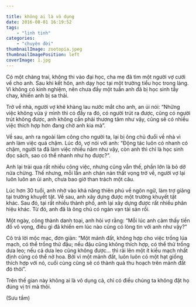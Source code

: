 ```yaml
---

title: không ai là vô dụng
date: 2016-08-01 16:19:52
tags:
	- "linh tinh"
categories:
	- "chuyện đời"
thumbnailImage: zootopia.jpeg
thumbnailImagePosition: left
coverImage: 1.jpg
---
```

Có một chàng trai, không thi vào đại học, cha mẹ đã tìm một người vợ cưới về cho anh. Sau khi kết hôn, anh dạy học tại một trường tiểu học trong làng. Vì không có kinh nghiệm, nên chưa đầy một tuần anh đã bị học sinh tẩy chay, khiến anh bị sa thải.
<!--more-->

Trở về nhà, người vợ khẽ khàng lau nước mắt cho anh, an ủi nói: “Những việc không vừa ý mình thì có đầy ra đó, có người trút ra được, cũng có người trút không được, anh không cần phải thương tâm như vậy, cũng sẽ có nhiều việc thích hợp hơn đang chờ anh kia mà”.

Về sau, anh ra ngoài làm công cho người ta, lại bị ông chủ đuổi về nhà vì anh làm việc quá chậm. Lúc đó, vợ nói với anh: “Động tác luôn có nhanh có chậm, người ta đã làm việc nhiều năm như vậy, còn anh thì chỉ là học sinh đọc sách, sao có thể nhanh như họ được?”.

Anh lại trải qua rất nhiều công việc, nhưng cũng vẫn thế, phần lớn là bỏ dở nửa chừng. Thế nhưng, mỗi lần anh chán nản thất vọng trở về, người vợ lại luôn luôn an ủi anh, chưa bao giờ than trách một câu.

Lúc hơn 30 tuổi, anh nhờ vào khả năng thiên phú về ngôn ngữ, làm trợ giảng tại trường khuyết tật. Về sau, anh xây dựng được một trường khuyết tật khác. Sau đó, tại rất nhiều thành phố, anh lại xây dựng được rất nhiều phân hiệu khác. Từ đó, anh đã là ông chủ có ngàn vạn tài sản rồi.

Một ngày, công thành danh toại, anh hỏi vợ rằng: “Mỗi lúc anh cảm thấy tiền đồ vô vọng, điều gì đã khiến em lúc nào cũng có lòng tin với anh như vậy?”

Cô trả lời mộc mạc, đơn giản:
“Một mảnh đất, không hợp cho việc trồng lúa mạch, có thể trồng thử đậu; nếu đậu cũng không thích hợp, có thể thử trồng dưa leo; nếu cả dưa leo cũng không được… thì rải lên một ít kiều mạch nhất định cũng có thể nở hoa. Bởi vì một mảnh đất, luôn luôn có một hạt giống thích hợp với nó, cuối cùng cũng sẽ có thành quả thu hoạch trên mảnh đất đó thôi”.

Trên thế gian này không ai là vô dụng cả, chỉ có điều chúng ta không đặt họ đúng vị trí mà thôi.

(Sưu tầm) 